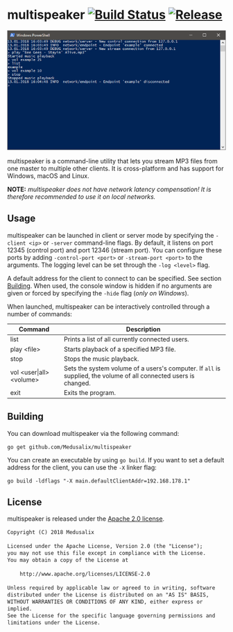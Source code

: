 # multispeaker [![Build Status](https://img.shields.io/travis/medusalix/multispeaker.svg)](https://travis-ci.org/medusalix/multispeaker) [![Release](https://img.shields.io/github/release/medusalix/multispeaker.svg)](https://github.com/medusalix/multispeaker/releases/latest)

![Screenshot](screenshot.png)

multispeaker is a command-line utility that lets you stream MP3 files from one master to multiple other clients.
It is cross-platform and has support for Windows, macOS and Linux.

**NOTE:** *multispeaker does not have network latency compensation!
It is therefore recommended to use it on local networks.*

## Usage

multispeaker can be launched in client or server mode by specifying the `-client <ip>` or `-server` command-line flags.
By default, it listens on port 12345 (control port) and port 12346 (stream port).
You can configure these ports by adding `-control-port <port>` or `-stream-port <port>` to the arguments.
The logging level can be set through the `-log <level>` flag.

A default address for the client to connect to can be specified. See section [Building](#building).
When used, the console window is hidden if no arguments are given or forced by specifying the `-hide` flag (*only on Windows*).

When launched, multispeaker can be interactively controlled through a number of commands:

| Command                   | Description                                                                                                        |
|---------------------------|--------------------------------------------------------------------------------------------------------------------|
| list                      | Prints a list of all currently connected users.                                                                    |
| play \<file>              | Starts playback of a specified MP3 file.                                                                           |
| stop                      | Stops the music playback.                                                                                          |
| vol <user\|all> \<volume> | Sets the system volume of a users's computer. If `all` is supplied, the volume of all connected users is changed.  |
| exit                      | Exits the program.                                                                                                 |

## Building

You can download multispeaker via the following command:

```
go get github.com/Medusalix/multispeaker
```

You can create an executable by using `go build`.
If you want to set a default address for the client, you can use the `-X` linker flag:

```
go build -ldflags "-X main.defaultClientAddr=192.168.178.1"
```

## License

multispeaker is released under the [Apache 2.0 license](LICENSE).

```
Copyright (C) 2018 Medusalix

Licensed under the Apache License, Version 2.0 (the "License");
you may not use this file except in compliance with the License.
You may obtain a copy of the License at

    http://www.apache.org/licenses/LICENSE-2.0

Unless required by applicable law or agreed to in writing, software
distributed under the License is distributed on an "AS IS" BASIS,
WITHOUT WARRANTIES OR CONDITIONS OF ANY KIND, either express or implied.
See the License for the specific language governing permissions and
limitations under the License.
```